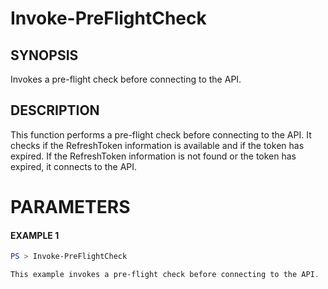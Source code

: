# Invoke-PreFlightCheck
## SYNOPSIS
Invokes a pre-flight check before connecting to the API.
## DESCRIPTION
This function performs a pre-flight check before connecting to the API. It checks if the RefreshToken information is available and if the token has expired. If the RefreshToken information is not found or the token has expired, it connects to the API.
# PARAMETERS

#### EXAMPLE 1
```powershell
PS > Invoke-PreFlightCheck

This example invokes a pre-flight check before connecting to the API.
```

